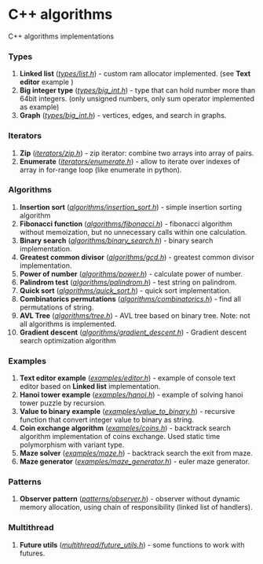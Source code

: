 # C++ algorithms

C++ algorithms implementations

### Types
1. **Linked list** ([*types/list.h*](/src/types/list.h)) - custom ram allocator implemented. (see **Text editor** example )
1. **Big integer type** ([*types/big_int.h*](/src/types/big_int.h))  - type that can hold number more than 64bit integers. (only unsigned numbers, only sum operator implemented as example)
1. **Graph** ([*types/big_int.h*](/src5/types/graph.h))  - vertices, edges, and search in graphs.
### Iterators
1. **Zip** ([*iterators/zip.h*](/src/iterators/zip.h)) - zip iterator: combine two arrays into array of pairs.
1. **Enumerate** ([*iterators/enumerate.h*](/src/iterators/enumerate.h)) - allow to iterate over indexes of array in for-range loop (like enumerate in python).
### Algorithms
1. **Insertion sort** ([*algorithms/insertion_sort.h*](/src/algorithms/insertion_sort.h)) - simple insertion sorting algorithm
1. **Fibonacci function** ([*algorithms/fibonacci.h*](/src/algorithms/fibonacci.h)) - fibonacci algorithm without memoization, but no unnecessary calls within one calculation.
1. **Binary search** ([*algorithms/binary_search.h*](/src/algorithms/binary_search.h)) - binary search implementation.
1. **Greatest common divisor** ([*algorithms/gcd.h*](/src/algorithms/gcd.h)) - greatest common divisor implementation.
1. **Power of number**  ([*algorithms/power.h*](/src/algorithms/power.h)) - calculate power of number.
1. **Palindrom test**  ([*algorithms/palindrom.h*](/src/algorithms/palindrom.h)) - test string on palindrom.
1. **Quick sort**  ([*algorithms/quick_sort.h*](/src/algorithms/quick_sort.h)) - quick sort implementation.
1. **Combinatorics permutations**  ([*algorithms/combinatorics.h*](/src/algorithms/combinatorics.h)) - find all permutations of string.
1. **AVL Tree**  ([*algorithms/tree.h*](/src/algorithms/tree.h)) - AVL tree based on binary tree. Note: not all algorithms is implemented.
1. **Gradient descent**  ([*algorithms/gradient_descent.h*](/src/algorithms/gradient_descent.h)) - Gradient descent search optimization algorithm
### Examples
1. **Text editor example** ([*examples/editor.h*](/src/examples/editor.h)) - example of console text editor  based on **Linked list** implementation.
1. **Hanoi tower example** ([*examples/hanoi.h*](/src/examples/hanoi.h)) - example of solving hanoi tower puzzle by recursion.
1. **Value to binary example** ([*examples/value_to_binary.h*](/src/examples/value_to_binary.h)) - recursive function that convert integer value to binary as string.
1. **Coin exchange algorithm** ([*examples/coins.h*](/src/examples/coins.h)) - backtrack search algorithm implementation of coins exchange. Used static time polymorphism with variant type.
1. **Maze solver** ([*examples/maze.h*](/src/examples/maze.h)) - backtrack search the exit from maze.  
1. **Maze generator** ([*examples/maze_generator.h*](/src/examples/maze_generator.h)) - euler maze generator.  
### Patterns
1. **Observer pattern** ([*patterns/observer.h*](/src/patterns/observer.h)) - observer without dynamic memory allocation, using chain of responsibility (linked list of handlers).
### Multithread
1. **Future utils** ([*multithread/future_utils.h*](/src/multithread/future_utils.h)) - some functions to work with futures.
